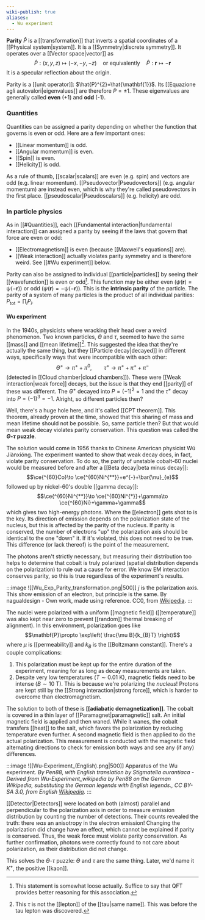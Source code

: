 ```yaml
---
wiki-publish: true
aliases:
  - Wu experiment
---
```

**Parity** $\hat{P}$ is a [[transformation]] that inverts a spatial coordinates of a [[Physical system|system]]. It is a [[Symmetry|discrete symmetry]]. It operates over a [[Vector space|vector]] as
$$\hat{P}:(x,y,z) \mapsto (-x,-y,-z)\quad\text{or equivalently}\quad \hat{P}:\mathbf{r}\mapsto-\mathbf{r}$$
It is a specular reflection about the origin.

Parity is a [[unit operator]]: $\hat{P}^{2}=\hat{\mathbf{1}}$. Its [[Equazione agli autovalori|eigenvalues]] are therefore $P=\pm1$. These eigenvalues are generally called **even** (+1) and **odd** (-1).
### Quantities
Quantities can be assigned a parity depending on whether the function that governs is even or odd. Here are a few important ones:
- [[Linear momentum]] is odd.
- [[Angular momentum]] is even.
- [[Spin]] is even.
- [[Helicity]] is odd.

As a rule of thumb, [[scalar|scalars]] are even (e.g. spin) and vectors are odd (e.g. linear momentum). [[Pseudovector|Pseudovectors]] (e.g. angular momentum) are instead even, which is why they're called pseudovectors in the first place. [[pseudoscalar|Pseudoscalars]] (e.g. helicity) are odd.
### In particle physics
As in [[#Quantities]], each [[Fundamental interaction|fundamental interaction]] can assigned a parity by seeing if the laws that govern that force are even or odd:
- [[Electromagnetism]] is even (because [[Maxwell's equations]] are).
- [[Weak interaction]] actually violates parity symmetry and is therefore weird. See [[#Wu experiment]] below.

Parity can also be assigned to individual [[particle|particles]] by seeing their [[wavefunction]] is even or odd[^1]. This function may be either even ($\psi(\mathbf{r})=\psi(-\mathbf{r})$) or odd ($\psi(\mathbf{r})=-\psi(-\mathbf{r})$). This is the **intrinsic parity** of the particle. The parity of a system of many particles is the product of all individual parities: $P_\text{tot}=\prod_{i} P_{i}$.
#### Wu experiment
In the 1940s, physicists where wracking their head over a weird phenomenon. Two known particles, $\Theta$ and $\tau$, seemed to have the same [[mass]] and [[mean lifetime]][^2]. This suggested the idea that they're actually the same thing, but they [[Particle decay|decayed]] in different ways, specifically ways that were incompatible with each other:
$$\Theta^{+}\to \pi^{+}+\pi^{0},\qquad \tau^{+}\to \pi^{+}+\pi^{+}+\pi^{-}$$
(detected in [[Cloud chamber|cloud chambers]]). These were [[Weak interaction|weak force]] decays, but the issue is that they end [[parity]] of these was different. The $\Theta^{+}$ decayed into $P=(-1)^{2}=1$ and the $\tau^{+}$ decay into $P=(-1)^{3}=-1$. Alright, so different particles then?

Well, there's a huge hole here, and it's called [[CPT theorem]]. This theorem, already proven at the time, showed that this sharing of mass and mean lifetime should not be possible. So, same particle then? But that would mean weak decay violates parity conservation. This question was called the **$\Theta$-$\tau$ puzzle**.

The solution would come in 1956 thanks to Chinese American physicist Wú Jiànxióng. The experiment wanted to show that weak decay does, in fact, violate parity conservation. To do so, the parity of unstable cobalt-60 nuclei would be measured before and after a [[Beta decay|beta minus decay]]:
$$\ce{^{60}Co}\to \ce{^{60}Ni^{**}}+e^{-}+\bar{\nu}_{e}$$
followed up by nickel-60's double [[gamma decay]]:
$$\ce{^{60}Ni^{**}}\to \ce{^{60}Ni^{*}}+\gamma\to \ce{^{60}Ni}+\gamma+\gamma$$
which gives two high-energy photons. Where the [[electron]] gets shot to is the key. Its direction of emission depends on the polarization state of the nucleus, but this is affected by the parity of the nucleus. If parity is conserved, the number of electrons "up" the polarization axis should be identical to the one "down" it. If it's violated, this does not need to be true. This difference (or lack thereof) is the point of the measurement.

The photons aren't strictly necessary, but measuring their distribution too helps to determine that cobalt is truly polarized (spatial distribution depends on the polarization) to rule out a cause for error. We know EM interaction conserves parity, so this is true regardless of the experiment's results.

:::image
![[Wu_Exp_Parity_transformation.png|500]]
$j$ is the polarization axis. This show emission of an electron, but principle is the same.
By nagualdesign - Own work, made using reference. CC0, from [Wikipedia](https://commons.wikimedia.org/w/index.php?curid=97671385).
:::

The nuclei were polarized with a uniform [[magnetic field]] ([[temperature]] was also kept near zero to prevent [[random]] thermal breaking of alignment). In this environment, polarization goes like
$$\mathbf{P}\propto \exp\left( \frac{\mu B}{k_{B}T} \right)$$
where $\mu$ is [[permeability]] and $k_{B}$ is the [[Boltzmann constant]].  There's a couple complications:
1. This polarization must be kept up for the entire duration of the experiment, meaning for as long as decay measurements are taken.
2. Despite very low temperatures ($T\sim 0.01\text{ K}$), magnetic fields need to be intense ($B\sim 10\text{ T}$). This is because we're polarizing the *nucleus*! Protons are kept still by the [[Strong interaction|strong force]], which is harder to overcome than electromagnetism.

The solution to both of these is **[[adiabatic demagnetization]]**. The cobalt is covered in a thin layer of [[Paramagnet|paramagnetic]] salt. An initial magnetic field is applied and then waned. While it wanes, the cobalt transfers [[heat]] to the salt, which favors the polarization by reducing temperature even further. A second magnetic field is then applied to do the actual polarization. This measurement is conducted with the magnetic field alternating directions to check for emission both ways and see any (if any) differences.

:::image
![[Wu-Experiment_(English).png|500]]
Apparatus of the Wu experiment.
*By Pen88, with English translation by Stigmatella aurantiaca - Derived from Wu-Experiment_wikipedia by Pen88 on the German Wikipedia, substituting the German legends with English legends., CC BY-SA 3.0, from English [Wikipedia](https://commons.wikimedia.org/w/index.php?curid=29895892).*
:::

[[Detector|Detectors]] were located on both (almost) parallel and perpendicular to the polarization axis in order to measure emission distribution by counting the number of detections. Their counts revealed the truth: there *was* an anisotropy in the electron emission! Changing the polarization did change have an effect, which cannot be explained if parity is conserved. Thus, the weak force must violate parity conservation. As further confirmation, photons were correctly found to not care about polarization, as their distribution did not change.

This solves the $\Theta$-$\tau$ puzzle: $\Theta$ and $\tau$ are the same thing. Later, we'd name it $K^{+}$, the positive [[kaon]].

[^1]: This statement is somewhat loose actually. Suffice to say that QFT provides better reasoning for this association.

[^2]: This $\tau$ is not the [[lepton]] of the [[tau|same name]]. This was before the tau lepton was discovered.
